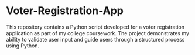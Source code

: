 # Voter-Registration-App
This repository contains a Python script developed for a voter registration application as part of my college coursework. The project demonstrates my ability to validate user input and guide users through a structured process using Python.
